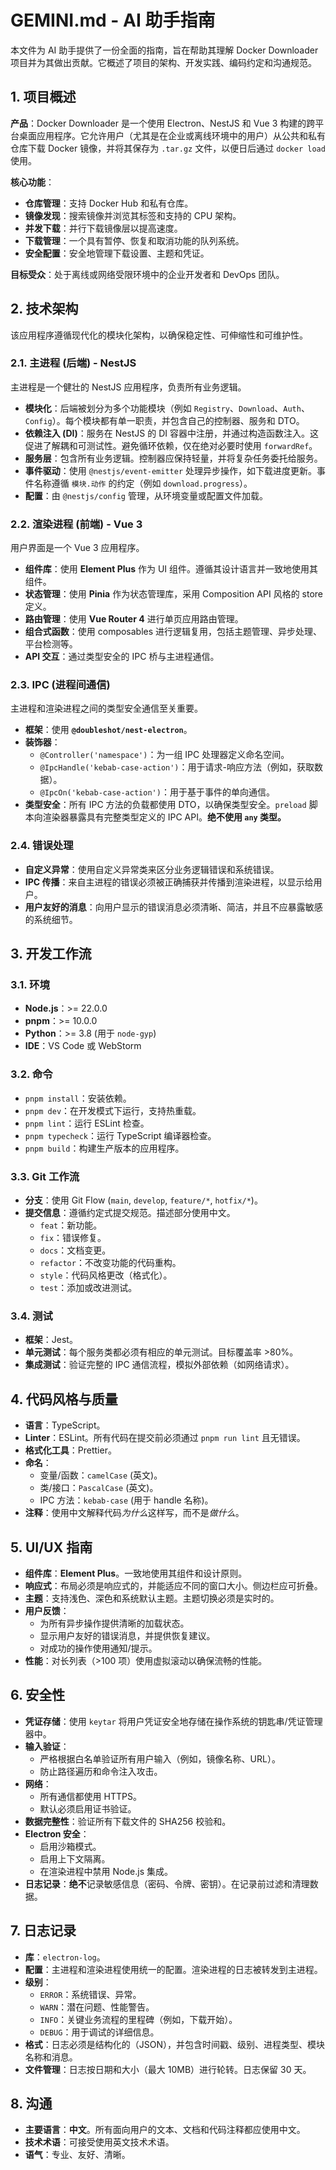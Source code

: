 # GEMINI.md - AI 助手指南

本文件为 AI 助手提供了一份全面的指南，旨在帮助其理解 Docker Downloader 项目并为其做出贡献。它概述了项目的架构、开发实践、编码约定和沟通规范。

## 1. 项目概述

**产品**：Docker Downloader 是一个使用 Electron、NestJS 和 Vue 3 构建的跨平台桌面应用程序。它允许用户（尤其是在企业或离线环境中的用户）从公共和私有仓库下载 Docker 镜像，并将其保存为 `.tar.gz` 文件，以便日后通过 `docker load` 使用。

**核心功能**：

- **仓库管理**：支持 Docker Hub 和私有仓库。
- **镜像发现**：搜索镜像并浏览其标签和支持的 CPU 架构。
- **并发下载**：并行下载镜像层以提高速度。
- **下载管理**：一个具有暂停、恢复和取消功能的队列系统。
- **安全配置**：安全地管理下载设置、主题和凭证。

**目标受众**：处于离线或网络受限环境中的企业开发者和 DevOps 团队。

## 2. 技术架构

该应用程序遵循现代化的模块化架构，以确保稳定性、可伸缩性和可维护性。

### 2.1. 主进程 (后端) - NestJS

主进程是一个健壮的 NestJS 应用程序，负责所有业务逻辑。

- **模块化**：后端被划分为多个功能模块（例如 `Registry`、`Download`、`Auth`、`Config`）。每个模块都有单一职责，并包含自己的控制器、服务和 DTO。
- **依赖注入 (DI)**：服务在 NestJS 的 DI 容器中注册，并通过构造函数注入。这促进了解耦和可测试性。避免循环依赖，仅在绝对必要时使用 `forwardRef`。
- **服务层**：包含所有业务逻辑。控制器应保持轻量，并将复杂任务委托给服务。
- **事件驱动**：使用 `@nestjs/event-emitter` 处理异步操作，如下载进度更新。事件名称遵循 `模块.动作` 的约定（例如 `download.progress`）。
- **配置**：由 `@nestjs/config` 管理，从环境变量或配置文件加载。

### 2.2. 渲染进程 (前端) - Vue 3

用户界面是一个 Vue 3 应用程序。

- **组件库**：使用 **Element Plus** 作为 UI 组件。遵循其设计语言并一致地使用其组件。
- **状态管理**：使用 **Pinia** 作为状态管理库，采用 Composition API 风格的 store 定义。
- **路由管理**：使用 **Vue Router 4** 进行单页应用路由管理。
- **组合式函数**：使用 composables 进行逻辑复用，包括主题管理、异步处理、平台检测等。
- **API 交互**：通过类型安全的 IPC 桥与主进程通信。

### 2.3. IPC (进程间通信)

主进程和渲染进程之间的类型安全通信至关重要。

- **框架**：使用 **`@doubleshot/nest-electron`**。
- **装饰器**：
  - `@Controller('namespace')`：为一组 IPC 处理器定义命名空间。
  - `@IpcHandle('kebab-case-action')`：用于请求-响应方法（例如，获取数据）。
  - `@IpcOn('kebab-case-action')`：用于基于事件的单向通信。
- **类型安全**：所有 IPC 方法的负载都使用 DTO，以确保类型安全。`preload` 脚本向渲染器暴露具有完整类型定义的 IPC API。**绝不使用 `any` 类型。**

### 2.4. 错误处理

- **自定义异常**：使用自定义异常类来区分业务逻辑错误和系统错误。
- **IPC 传播**：来自主进程的错误必须被正确捕获并传播到渲染进程，以显示给用户。
- **用户友好的消息**：向用户显示的错误消息必须清晰、简洁，并且不应暴露敏感的系统细节。

## 3. 开发工作流

### 3.1. 环境

- **Node.js**：>= 22.0.0
- **pnpm**：>= 10.0.0
- **Python**：>= 3.8 (用于 `node-gyp`)
- **IDE**：VS Code 或 WebStorm

### 3.2. 命令

- `pnpm install`：安装依赖。
- `pnpm dev`：在开发模式下运行，支持热重载。
- `pnpm lint`：运行 ESLint 检查。
- `pnpm typecheck`：运行 TypeScript 编译器检查。
- `pnpm build`：构建生产版本的应用程序。

### 3.3. Git 工作流

- **分支**：使用 Git Flow (`main`, `develop`, `feature/*`, `hotfix/*`)。
- **提交信息**：遵循约定式提交规范。描述部分使用中文。
  - `feat`：新功能。
  - `fix`：错误修复。
  - `docs`：文档变更。
  - `refactor`：不改变功能的代码重构。
  - `style`：代码风格更改（格式化）。
  - `test`：添加或改进测试。

### 3.4. 测试

- **框架**：Jest。
- **单元测试**：每个服务类都必须有相应的单元测试。目标覆盖率 >80%。
- **集成测试**：验证完整的 IPC 通信流程，模拟外部依赖（如网络请求）。

## 4. 代码风格与质量

- **语言**：TypeScript。
- **Linter**：ESLint。所有代码在提交前必须通过 `pnpm run lint` 且无错误。
- **格式化工具**：Prettier。
- **命名**：
  - 变量/函数：`camelCase` (英文)。
  - 类/接口：`PascalCase` (英文)。
  - IPC 方法：`kebab-case` (用于 handle 名称)。
- **注释**：使用中文解释代码*为什么*这样写，而不是*做什么*。

## 5. UI/UX 指南

- **组件库**：**Element Plus**。一致地使用其组件和设计原则。
- **响应式**：布局必须是响应式的，并能适应不同的窗口大小。侧边栏应可折叠。
- **主题**：支持浅色、深色和系统默认主题。主题切换必须是实时的。
- **用户反馈**：
  - 为所有异步操作提供清晰的加载状态。
  - 显示用户友好的错误消息，并提供恢复建议。
  - 对成功的操作使用通知/提示。
- **性能**：对长列表（>100 项）使用虚拟滚动以确保流畅的性能。

## 6. 安全性

- **凭证存储**：使用 `keytar` 将用户凭证安全地存储在操作系统的钥匙串/凭证管理器中。
- **输入验证**：
  - 严格根据白名单验证所有用户输入（例如，镜像名称、URL）。
  - 防止路径遍历和命令注入攻击。
- **网络**：
  - 所有通信都使用 HTTPS。
  - 默认必须启用证书验证。
- **数据完整性**：验证所有下载文件的 SHA256 校验和。
- **Electron 安全**：
  - 启用沙箱模式。
  - 启用上下文隔离。
  - 在渲染进程中禁用 Node.js 集成。
- **日志记录**：**绝不**记录敏感信息（密码、令牌、密钥）。在记录前过滤和清理数据。

## 7. 日志记录

- **库**：`electron-log`。
- **配置**：主进程和渲染进程使用统一的配置。渲染进程的日志被转发到主进程。
- **级别**：
  - `ERROR`：系统错误、异常。
  - `WARN`：潜在问题、性能警告。
  - `INFO`：关键业务流程的里程碑（例如，下载开始）。
  - `DEBUG`：用于调试的详细信息。
- **格式**：日志必须是结构化的（JSON），并包含时间戳、级别、进程类型、模块名称和消息。
- **文件管理**：日志按日期和大小（最大 10MB）进行轮转。日志保留 30 天。

## 8. 沟通

- **主要语言**：**中文**。所有面向用户的文本、文档和代码注释都应使用中文。
- **技术术语**：可接受使用英文技术术语。
- **语气**：专业、友好、清晰。
